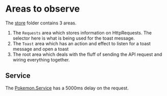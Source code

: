 # Areas to observe

The [store](src/app/store/root.reducer.ts) folder contains 3 areas.

1. The `Requests` area which stores information on HttpRequests. The selector here is what is being used for the toast message.
2. The `Toast` area which has an action and effect to listen for a toast message and open a toast
3. The root area which deals with the fluff of sending the API request and wiring everything together.

## Service

The [Pokemon.Service](src/app/services//pokemon.service.ts) has a 5000ms delay on the request.
